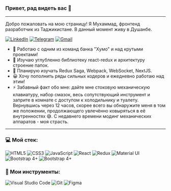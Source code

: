 ### Привет, рад видеть вас :raised_hands:

---

Добро пожаловать на мою страницу!
Я Мухаммад, фронтенд разработчик из Таджикистане.
В данный момент живу в Душанбе.

[<img alt="LinkedIn" src="https://img.shields.io/badge/Muhammad Kuysunov-%230077B5.svg?&style=flat&logo=linkedin&logoColor=white"/>](linkedin.com/in/muhammad-kuysunov-a4a555200) [<img alt="Telegram" src="https://img.shields.io/badge/@mkuysunov-2CA5E0?style=flat&logo=telegram&logoColor=white" />](https://t.me/mkuysunov) [<img alt="Gmail" src="https://img.shields.io/badge/mkuysunov@gmail.com-D14836?style=flat&logo=gmail&logoColor=white" />](mailto:mkuysunov@gmail.com)

- 🔭 Работаю с одним из команд банка "Хумо" и над крутыми проектами!
- 🌱 Изучаю углубленно библиотеку react-redux и архитектуру строение папок.
- 👯 Планирую изучать Redux Saga, Webpack, WebSocket, NextJS.
- 😀 Хочу пополнить ряды сильных кодеров и ежедневно работаю над этим!
- ⚡ Забавный факт обо мне: дайте мне стоковую механическую клавиатуру, набор смазок, весь сопутствующий инструмент и заприте в комнате с доступом к холодильнику и туалету. Вернувшись через 12 часов, скорее всего вы обнаружите меня в том же положении, продолжающего увлечённо ковыряться в её внутренностях 😅. С недавнего времени модинг механических аппаратов - моя страсть.

---

### 💻 Мой стек:

<img alt="HTML5" src="https://img.shields.io/badge/html5-595959.svg?&style=for-the-badge&logo=html5&logoColor=DD4B25"/> <img alt="CSS3" src="https://img.shields.io/badge/css3-595959.svg?&style=for-the-badge&logo=css3&logoColor=0396DE"/> <img alt="JavaScript" src="https://img.shields.io/badge/javascript-595959.svg?&style=for-the-badge&logo=javascript&logoColor=EFD81D"/> <img alt="React" src="https://img.shields.io/badge/react-595959.svg?&style=for-the-badge&logo=react&logoColor=%2361DAFB"/> <img alt="Redux" src="https://img.shields.io/badge/react redux-595959.svg?&style=for-the-badge&logo=redux&logoColor=764ABC"/> <img alt="Material UI" src="https://img.shields.io/badge/Material UI-595959.svg?&style=for-the-badge"/> <img alt="Bootstrap 4+" src="https://img.shields.io/badge/Bootstrap 4+-595959.svg?&style=for-the-badge&logo=bootstrap"/> <img alt="Bootstrap 4+" src="https://img.shields.io/badge/Less-595959.svg?&style=for-the-badge&logo=less&logoColor=2D4B7F"/>

### 🔧 Мои инструменты:

<img alt="Visual Studio Code" src="https://img.shields.io/badge/VisualStudioCode-595959.svg?&style=for-the-badge&logo=visual-studio-code&logoColor=0174B4"/> <img alt="Git" src="https://img.shields.io/badge/git-595959.svg?&style=for-the-badge&logo=git&logoColor=E84E31"/> <img alt="Figma" src="https://img.shields.io/badge/figma-595959.svg?&style=for-the-badge&logo=figma&logoColor=0AC97F"/>

